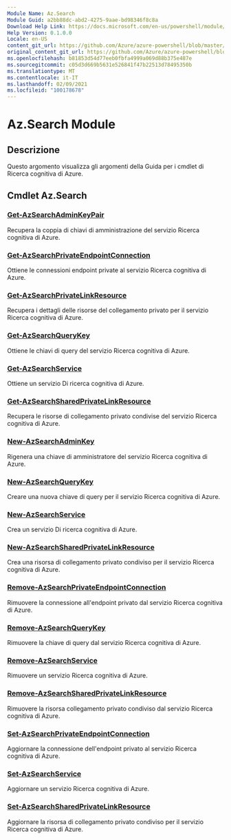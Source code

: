 ```yaml
---
Module Name: Az.Search
Module Guid: a2bb88dc-abd2-4275-9aae-bd98346f8c8a
Download Help Link: https://docs.microsoft.com/en-us/powershell/module/az.search
Help Version: 0.1.0.0
Locale: en-US
content_git_url: https://github.com/Azure/azure-powershell/blob/master/src/Search/Search/help/Az.Search.md
original_content_git_url: https://github.com/Azure/azure-powershell/blob/master/src/Search/Search/help/Az.Search.md
ms.openlocfilehash: b81853d54d77eeb0fbfa4999a069d88b375e487e
ms.sourcegitcommit: c05d3d669b5631e526841f47b22513d78495350b
ms.translationtype: MT
ms.contentlocale: it-IT
ms.lasthandoff: 02/09/2021
ms.locfileid: "100178678"
---
```

# Az.Search Module
## Descrizione
Questo argomento visualizza gli argomenti della Guida per i cmdlet di Ricerca cognitiva di Azure.

## Cmdlet Az.Search
### [Get-AzSearchAdminKeyPair](Get-AzSearchAdminKeyPair.md)
Recupera la coppia di chiavi di amministrazione del servizio Ricerca cognitiva di Azure.

### [Get-AzSearchPrivateEndpointConnection](Get-AzSearchPrivateEndpointConnection.md)
Ottiene le connessioni endpoint private al servizio Ricerca cognitiva di Azure.

### [Get-AzSearchPrivateLinkResource](Get-AzSearchPrivateLinkResource.md)
Recupera i dettagli delle risorse del collegamento privato per il servizio Ricerca cognitiva di Azure.

### [Get-AzSearchQueryKey](Get-AzSearchQueryKey.md)
Ottiene le chiavi di query del servizio Ricerca cognitiva di Azure.

### [Get-AzSearchService](Get-AzSearchService.md)
Ottiene un servizio Di ricerca cognitiva di Azure.

### [Get-AzSearchSharedPrivateLinkResource](Get-AzSearchSharedPrivateLinkResource.md)
Recupera le risorse di collegamento privato condivise del servizio Ricerca cognitiva di Azure.

### [New-AzSearchAdminKey](New-AzSearchAdminKey.md)
Rigenera una chiave di amministratore del servizio Ricerca cognitiva di Azure.

### [New-AzSearchQueryKey](New-AzSearchQueryKey.md)
Creare una nuova chiave di query per il servizio Ricerca cognitiva di Azure.

### [New-AzSearchService](New-AzSearchService.md)
Crea un servizio Di ricerca cognitiva di Azure.

### [New-AzSearchSharedPrivateLinkResource](New-AzSearchSharedPrivateLinkResource.md)
Crea una risorsa di collegamento privato condiviso per il servizio Ricerca cognitiva di Azure.

### [Remove-AzSearchPrivateEndpointConnection](Remove-AzSearchPrivateEndpointConnection.md)
Rimuovere la connessione all'endpoint privato dal servizio Ricerca cognitiva di Azure.

### [Remove-AzSearchQueryKey](Remove-AzSearchQueryKey.md)
Rimuovere la chiave di query dal servizio Ricerca cognitiva di Azure.

### [Remove-AzSearchService](Remove-AzSearchService.md)
Rimuovere un servizio Ricerca cognitiva di Azure.

### [Remove-AzSearchSharedPrivateLinkResource](Remove-AzSearchSharedPrivateLinkResource.md)
Rimuovere la risorsa collegamento privato condiviso dal servizio Ricerca cognitiva di Azure.

### [Set-AzSearchPrivateEndpointConnection](Set-AzSearchPrivateEndpointConnection.md)
Aggiornare la connessione dell'endpoint privato al servizio Ricerca cognitiva di Azure.

### [Set-AzSearchService](Set-AzSearchService.md)
Aggiornare un servizio Ricerca cognitiva di Azure.

### [Set-AzSearchSharedPrivateLinkResource](Set-AzSearchSharedPrivateLinkResource.md)
Aggiornare la risorsa di collegamento privato condiviso per il servizio Ricerca cognitiva di Azure.

